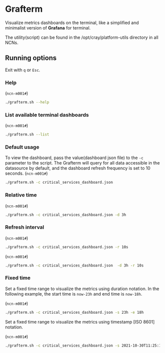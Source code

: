 # Grafterm

Visualize metrics dashboards on the terminal, like a simplified and minimalist version of **Grafana** for terminal.

The utility(script) can be found in the /opt/cray/platform-utils directory in all NCNs.

## Running options

Exit with `q` or `Esc`.

### Help

(`ncn-m001#`)
```bash
./grafterm.sh --help
```

### List available terminal dashboards

(`ncn-m001#`)
```bash
./grafterm.sh --list
```

### Default usage
To view the dashboard, pass the value(dashboard json file) to the `-c` parameter to the script.
The Grafterm will query for all data accessible in the datasource by default, and the dashboard refresh frequency is set to 10 seconds.
(`ncn-m001#`)
```bash
./grafterm.sh -c critical_services_dashboard.json
```

### Relative time

(`ncn-m001#`)
```bash
./grafterm.sh -c critical_services_dashboard.json -d 3h
```

### Refresh interval

(`ncn-m001#`)
```bash
./grafterm.sh -c critical_services_dashboard.json -r 10s
```

(`ncn-m001#`)
```bash
./grafterm.sh -c critical_services_dashboard.json  -d 3h -r 10s
```

### Fixed time

Set a fixed time range to visualize the metrics using duration notation. In the following example, the start time is `now-23h` and end time is `now-18h`.

(`ncn-m001#`)
```bash
./grafterm.sh -c critical_services_dashboard.json -s 23h -e 18h
```

Set a fixed time range to visualize the metrics using timestamp [ISO 8601] notation.

(`ncn-m001#`)
```bash
./grafterm.sh -c critical_services_dashboard.json -s 2021-10-30T11:25:10+05:00 -e 2021-10-30T11:55:10+05:00
```
